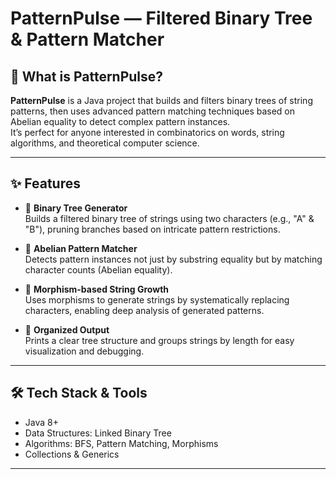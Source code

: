 # PatternPulse — Filtered Binary Tree & Pattern Matcher

## 🚀 What is PatternPulse?

**PatternPulse** is a Java project that builds and filters binary trees of string patterns, then uses advanced pattern matching techniques based on Abelian equality to detect complex pattern instances.  
It’s perfect for anyone interested in combinatorics on words, string algorithms, and theoretical computer science.

---

## ✨ Features

- 🔹 **Binary Tree Generator**  
  Builds a filtered binary tree of strings using two characters (e.g., "A" & "B"), pruning branches based on intricate pattern restrictions.

- 🔹 **Abelian Pattern Matcher**  
  Detects pattern instances not just by substring equality but by matching character counts (Abelian equality).

- 🔹 **Morphism-based String Growth**  
  Uses morphisms to generate strings by systematically replacing characters, enabling deep analysis of generated patterns.

- 🔹 **Organized Output**  
  Prints a clear tree structure and groups strings by length for easy visualization and debugging.

---

## 🛠 Tech Stack & Tools

- Java 8+  
- Data Structures: Linked Binary Tree  
- Algorithms: BFS, Pattern Matching, Morphisms  
- Collections & Generics

---


